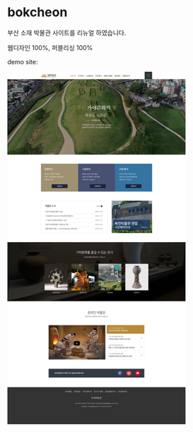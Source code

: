 # bokcheon

부산 소재 박물관 사이트를 리뉴얼 하였습니다.

웹디자인 100%, 퍼블리싱 100%

demo site: 

<img src="https://github.com/kimjihun-dev/bokcheon/blob/master/mainDesign.jpg" width="80%">


